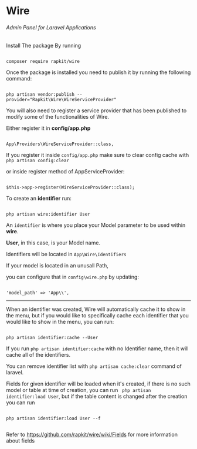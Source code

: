 # Wire

###### Admin Panel for Laravel Applications





Install The package By running



```

composer require rapkit/wire

```

Once the package is installed you need to publish it by running the following command:



```

php artisan vendor:publish --provider="Rapkit\Wire\WireServiceProvider"

```

You will also need to register a service provider that has been published to modify some of the functionalities of Wire.


Either register it in **config/app.php**

```

App\Providers\WireServiceProvider::class,

```

If you register it inside `config/app.php` make sure to clear config cache with `php artisan config:clear`


or inside register method of AppServiceProvider:

```

$this->app->register(WireServiceProvider::class);

```


To create an **identifier** run:



```

php artisan wire:identifier User

```

An `identifier` is where you place your Model parameter to be used within **wire**.

**User**, in this case, is your Model name. 



Identifiers will be located in `App\Wire\Identifiers`



If your model is located in an unusall Path, 

you can configure that in `config\wire.php` by updating:



```   

'model_path' => 'App\\',

```

___



When an identifier was created, Wire will automatically cache it to show in the menu, but if you would like to specifically cache each identifier that you would like to show in the menu, you can run:

```

php artisan identifier:cache --User

```

If you run `php artisan identifier:cache` with no Identifier name, then it will cache all of the identifiers.



You can remove identifier list with `php artisan cache:clear` command of laravel.


Fields for given identifier will be loaded when it's created, if there is no such model or table at time of creation, you can run ` php artisan identifier:load User`, but if the table content is changed after the creation you can run 

```

php artisan identifier:load User --f
 
```



Refer to https://github.com/rapkit/wire/wiki/Fields for more information about fields

